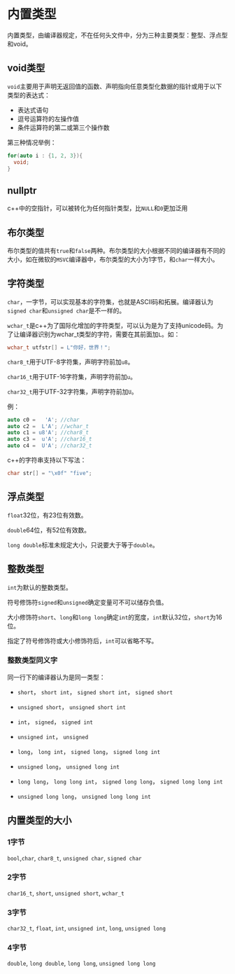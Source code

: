 # 内置类型

内置类型，由编译器规定，不在任何头文件中，分为三种主要类型：整型、浮点型和void。

## void类型

```void```主要用于声明无返回值的函数、声明指向任意类型化数据的指针或用于以下类型的表达式：

- 表达式语句
- 逗号运算符的左操作值
- 条件运算符的第二或第三个操作数

第三种情况举例：

```cpp
for(auto i : {1, 2, 3}){
  void;
}
```

## nullptr

c++中的空指针，可以被转化为任何指针类型，比```NULL```和```0```更加泛用

## 布尔类型

布尔类型的值共有```true```和```false```两种。布尔类型的大小根据不同的编译器有不同的大小，如在微软的```MSVC```编译器中，布尔类型的大小为1字节，和```char```一样大小。

## 字符类型

```char```，一字节，可以实现基本的字符集，也就是ASCII码和拓展。编译器认为```signed char```和```unsigned char```是不一样的。

```wchar_t```是c++为了国际化增加的字符类型，可以认为是为了支持unicode码。为了让编译器识别为wchar_t类型的字符，需要在其前面加```L```。如：

```cpp
wchar_t utfstr[] = L"你好，世界！";
```

```char8_t```用于UTF-8字符集，声明字符前加```u8```。

```char16_t```用于UTF-16字符集，声明字符前加```u```。

```char32_t```用于UTF-32字符集，声明字符前加```U```。

例：

```cpp
auto c0 =   'A'; //char
auto c2 =  L'A'; //wchar_t
auto c1 = u8'A'; //char8_t
auto c3 =  u'A'; //char16_t
auto c4 =  U'A'; //char32_t
```

c++的字符串支持以下写法：

```cpp
char str[] = "\x0f" "five";
```

## 浮点类型

```float```32位，有23位有效数。

```double```64位，有52位有效数。

```long double```标准未规定大小，只说要大于等于```double```。

## 整数类型

```int```为默认的整数类型。

符号修饰符```signed```和```unsigned```确定变量可不可以储存负值。

大小修饰符```short```、```long```和```long long```确定```int```的宽度，```int```默认32位，```short```为16位。

指定了符号修饰符或大小修饰符后，```int```可以省略不写。

### 整数类型同义字

同一行下的编译器认为是同一类型：

- ```short```， ```short int```， ```signed short int```， ```signed short```
- ```unsigned short```， ```unsigned short int```
- ```int```， ```signed```， ```signed int```
- ```unsigned int```， ```unsigned```
- ```long```， ```long int```， ```signed long```， ```signed long int```

- ```unsigned long```， ```unsigned long int```

- ```long long```， ```long long int```， ```signed long long```， ```signed long long int```

- ```unsigned long long```， ```unsigned long long int```
  
## 内置类型的大小

### 1字节

```bool```,```char```, ```char8_t```, ```unsigned char```, ```signed char```

### 2字节

```char16_t```, ```short```, ```unsigned short```, ```wchar_t```

### 3字节

```char32_t```, ```float```, ```int```, ```unsigned int```, ```long```, ```unsigned long```

### 4字节

```double```, ```long double```, ```long long```, ```unsigned long long```
